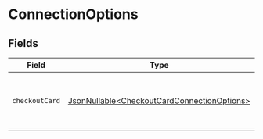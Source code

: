 # ConnectionOptions


## Fields

| Field                                                                                                    | Type                                                                                                     | Required                                                                                                 | Description                                                                                              |
| -------------------------------------------------------------------------------------------------------- | -------------------------------------------------------------------------------------------------------- | -------------------------------------------------------------------------------------------------------- | -------------------------------------------------------------------------------------------------------- |
| `checkoutCard`                                                                                           | [JsonNullable\<CheckoutCardConnectionOptions>](../../models/components/CheckoutCardConnectionOptions.md) | :heavy_minus_sign:                                                                                       | Custom options for `checkout-card` payment service.                                                      |